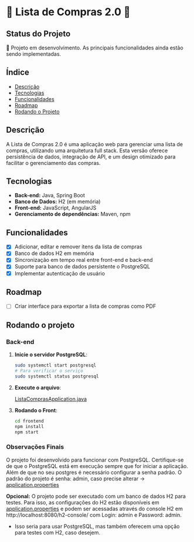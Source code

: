 # 🛒 Lista de Compras 2.0 🛒

## Status do Projeto

🚧 Projeto em desenvolvimento. As principais funcionalidades ainda estão sendo implementadas.

## Índice

- [Descrição](#descrição)
- [Tecnologias](#tecnologias)
- [Funcionalidades](#funcionalidades)
- [Roadmap](#roadmap)
- [Rodando o Projeto](#rodando-o-projeto)

## Descrição

A Lista de Compras 2.0 é uma aplicação web para gerenciar uma lista de compras, utilizando uma arquitetura full stack. Esta versão oferece persistência de dados, integração de API, e um design otimizado para facilitar o gerenciamento das compras.

## Tecnologias

- **Back-end:** Java, Spring Boot
- **Banco de Dados:** H2 (em memória)
- **Front-end:** JavaScript, AngularJS
- **Gerenciamento de dependências:** Maven, npm

## Funcionalidades

- [X] Adicionar, editar e remover itens da lista de compras
- [X] Banco de dados H2 em memória
- [X] Sincronização em tempo real entre front-end e back-end
- [X] Suporte para banco de dados persistente o PostgreSQL
- [X] Implementar autenticação de usuário

## Roadmap

- [ ] Criar interface para exportar a lista de compras como PDF


## Rodando o projeto

### Back-end

1. **Inicie o servidor PostgreSQL**:
   ```bash
   sudo systemctl start postgresql 
   # Para verificar o serviço
   sudo systemctl status postgresql
2. **Execute o arquivo**:
    
    [ListaComprasApplication.java](backend/listaCompras/src/main/java/br/com/svaisser/listaCompras/ListaComprasApplication.java)

3. **Rodando o Front**:
   ```bash
   cd frontend
   npm install
   npm start
### Observações Finais

O projeto foi desenvolvido para funcionar com PostgreSQL. Certifique-se de que o PostgreSQL está em execução sempre que for iniciar a aplicação. Além de que no seu postgres é necessário configurar a senha padrão. O padrão do projeto é senha: admin, caso precise alterar -> [application.properties](backend/listaCompras/src/main/resources/application.properties)

**Opcional:** O projeto pode ser executado com um banco de dados H2 para testes. Para isso, as configurações do H2 estão disponíveis em [application.properties](backend/listaCompras/src/main/resources/application.properties) e podem ser acessadas através do console H2 em http://localhost:8080/h2-console/ com Login: admin e Password: admin.

- Isso seria para usar PostgreSQL, mas também oferecem uma opção para testes com H2, caso desejem.


